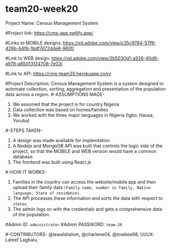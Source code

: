 # team20-week20
Project Name:
Census Management System


#Project link:
https://cms-app.netlify.app/

#Links to MOBILE designs:
 https://xd.adobe.com/view/c35c9784-57f9-429b-b4fb-1bdf7d72dde6-960f/

#Link to WEB design:
 https://xd.adobe.com/view/2b5030d1-a926-40d6-a978-a85013124708-7e03/

#Link to API:
https://cms-team20.herokuapp.com/



#Project Description:
Census Management System is a system designed to automate collection, sorting, aggregation and presentation of the population data across a region.
#-ASSUMPTIONS MADE-
1. We assumed that the project is for country Nigeria
2. Data collection was based on homes/families
3. We worked with the three major languages in Nigeria (Igbo, Hausa, Yoruba)

#-STEPS TAKEN-
1. A design was made available for implemtation.
2. A Nodejs and MongoDB API was built that controls the logic side of the project, so that the MOBILE and WEB version would have a common database.
3. The frontend was built using React.js


#-HOW IT WORKS-
1. Families in the country can access the website/mobile app and then upload their family data `(Family name, number in family, Native language, State of residence)`.
2. The API processes these information and sorts the data with respect to `states`. 
3. The admin logs on with the credentials and gets a comprehensive data of the population. 

#Admin ID: `administrator`
#Admin PASSWORD: `team-20`




#-CONTRIBUTORS-
@lawalshalom,
@charlene04,
@towbee98,
UI/UX: Lateef Lagbalu,




